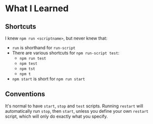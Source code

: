 # What I Learned

## Shortcuts
I knew `npm run <scriptname>`, but never knew that:
* ```run``` is shorthand for ```run-script```
* There are various shortcuts for ```npm run-script test```:
    * ```npm run test```
    * ```npm test```
    * ```npm tst```
    * ```npm t```
* ```npm start``` is short for ```npm run start```

## Conventions
It's normal to have ```start```, ```stop``` and ```test``` scripts. Running ```restart``` will automatically run ```stop```, then ```start```, unless you define your own ```restart``` script, which will only do exactly what you specify.